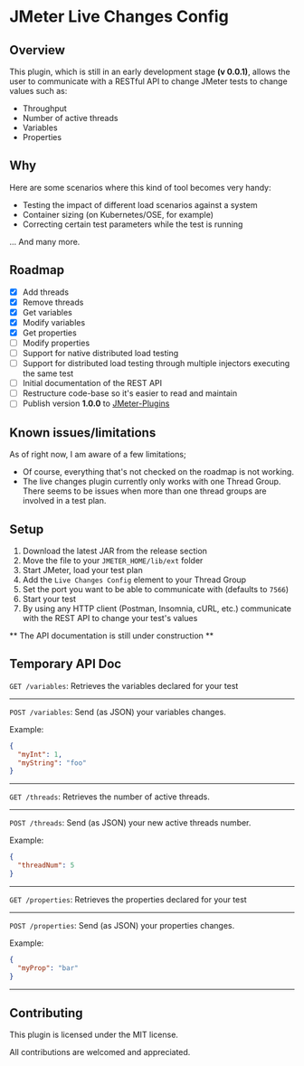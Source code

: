 # JMeter Live Changes Config

## Overview
This plugin, which is still in an early development stage __(v 0.0.1)__, allows the user to communicate with a RESTful API to change JMeter tests to change values such as:

* Throughput
* Number of active threads
* Variables
* Properties

## Why
Here are some scenarios where this kind of tool becomes very handy:

* Testing the impact of different load scenarios against a system
* Container sizing (on Kubernetes/OSE, for example)
* Correcting certain test parameters while the test is running

... And many more.

## Roadmap
- [x] Add threads
- [x] Remove threads
- [x] Get variables
- [x] Modify variables
- [x] Get properties
- [ ] Modify properties
- [ ] Support for native distributed load testing
- [ ] Support for distributed load testing through multiple injectors executing the same test
- [ ] Initial documentation of the REST API
- [ ] Restructure code-base so it's easier to read and maintain
- [ ] Publish version __1.0.0__ to [JMeter-Plugins](https://jmeter-plugins.org/)

## Known issues/limitations

As of right now, I am aware of a few limitations;

* Of course, everything that's not checked on the roadmap is not working.
* The live changes plugin currently only works with one Thread Group. There seems to be issues when more than one thread groups are involved in a test plan.

## Setup

1. Download the latest JAR from the release section
2. Move the file to your `JMETER_HOME/lib/ext` folder
3. Start JMeter, load your test plan
4. Add the `Live Changes Config` element to your Thread Group
5. Set the port you want to be able to communicate with (defaults to `7566`)
6. Start your test
7. By using any HTTP client (Postman, Insomnia, cURL, etc.) communicate with the REST API to change your test's values

** The API documentation is still under construction **

## Temporary API Doc

`GET /variables`: Retrieves the variables declared for your test

---

`POST /variables`: Send (as JSON) your variables changes.

Example:
```json
{
  "myInt": 1,
  "myString": "foo"
}
```

---

`GET /threads`: Retrieves the number of active threads.

---

`POST /threads`: Send (as JSON) your new active threads number.

Example:
```json
{
  "threadNum": 5
}
```

---

`GET /properties`: Retrieves the properties declared for your test

---

`POST /properties`: Send (as JSON) your properties changes.

Example:
```json
{
  "myProp": "bar"
}
```

---




## Contributing
This plugin is licensed under the MIT license. 

All contributions are welcomed and appreciated.